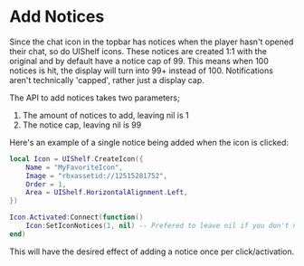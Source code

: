 # Add Notices

Since the chat icon in the topbar has notices when the player hasn't opened their chat, so do UIShelf icons. These notices are created 1:1 with the original and by default have a notice cap of 99. This means when 100 notices is hit, the display will turn into 99+ instead of 100. Notifications aren't technically 'capped', rather just a display cap.

The API to add notices takes two parameters;

1. The amount of notices to add, leaving nil is 1
2. The notice cap, leaving nil is 99

Here's an example of a single notice being added when the icon is clicked:

```lua
local Icon = UIShelf.CreateIcon({
	Name = "MyFavoriteIcon",
	Image = "rbxassetid://12515281752",
	Order = 1,
	Area = UIShelf.HorizontalAlignment.Left,
})

Icon.Activated:Connect(function() 
	Icon:SetIconNotices(1, nil) -- Prefered to leave nil if you don't need to change the limit. This cuts down on string interpolation since the result is cached
end)
```

This will have the desired effect of adding a notice once per click/activation.
